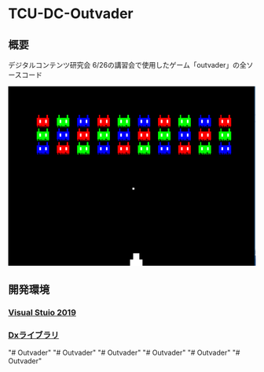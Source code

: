# TCU-DC-Outvader

## 概要
デジタルコンテンツ研究会 6/26の講習会で使用したゲーム「outvader」の全ソースコード  

![プレイ中の画像](https://github.com/SoraY677/TCU-DC-Outvader/blob/master/%E3%83%97%E3%83%AC%E3%82%A4%E7%94%BB%E9%9D%A2.PNG?raw=true "プレイ画像")

## 開発環境
### [Visual Stuio 2019](https://visualstudio.microsoft.com/ja/downloads/)
### [Dxライブラリ](https://dxlib.xsrv.jp/)
"# Outvader" 
"# Outvader" 
"# Outvader" 
"# Outvader" 
"# Outvader" 
"# Outvader" 
